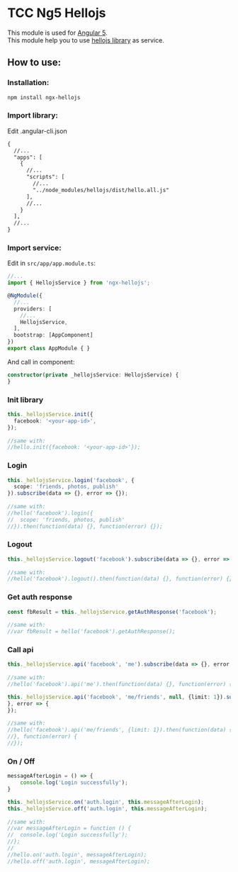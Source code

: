 # TCC Ng5 Hellojs

This module is used for [Angular 5](https://angular.io/).  
This module help you to use [hellojs library](https://adodson.com/hello.js) as service.


How to use:
-------------
### Installation:
```html
npm install ngx-hellojs
```

### Import library:
Edit .angular-cli.json
```html
{
  //...
  "apps": [
    {
      //...
      "scripts": [
        //...
        "../node_modules/hellojs/dist/hello.all.js"
      ],
      //...
    }
  ],
  //...
}
```
    
### Import service:
Edit in `src/app/app.module.ts`:
```typescript
//...
import { HellojsService } from 'ngx-hellojs';

@NgModule({
  //...
  providers: [
    //...
    HellojsService,
  ],
  bootstrap: [AppComponent]
})
export class AppModule { }
```

And call in component:
```typescript
constructor(private _hellojsService: HellojsService) {
}
```

### Init library
```typescript
this._hellojsService.init({
  facebook: '<your-app-id>',
});
 
//same with:
//hello.init({facebook: '<your-app-id>'});
```

### Login
```typescript
this._hellojsService.login('facebook', {
  scope: 'friends, photos, publish'
}).subscribe(data => {}, error => {});
 
//same with:
//hello('facebook').login({
//  scope: 'friends, photos, publish'
//}).then(function(data) {}, function(error) {});
```

### Logout
```typescript
this._hellojsService.logout('facebook').subscribe(data => {}, error => {});
 
//same with:
//hello('facebook').logout().then(function(data) {}, function(error) {});
```

### Get auth response
```typescript
const fbResult = this._hellojsService.getAuthResponse('facebook');
 
//same with:
//var fbResult = hello('facebook').getAuthResponse();
```

### Call api
```typescript
this._hellojsService.api('facebook', 'me').subscribe(data => {}, error => {});
 
//same with:
//hello('facebook').api('me').then(function(data) {}, function(error) {});
```

```typescript
this._hellojsService.api('facebook', 'me/friends', null, {limit: 1}).subscribe(data => {
}, error => {
});
 
//same with:
//hello('facebook').api('me/friends', {limit: 1}).then(function(data) {
//}, function(error) {
//});
```

### On / Off
```typescript
messageAfterLogin = () => {
    console.log('Login successfully');
}

this._hellojsService.on('auth.login', this.messageAfterLogin);
this._hellojsService.off('auth.login', this.messageAfterLogin);
 
//same with:
//var messageAfterLogin = function () {
//  console.log('Login successfully');
//};
//
//hello.on('auth.login', messageAfterLogin);
//hello.off('auth.login', messageAfterLogin);
```
